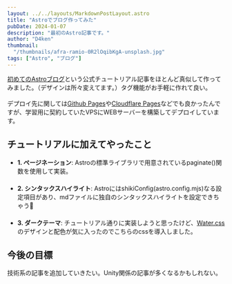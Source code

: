 ```yaml
---
layout: ../../layouts/MarkdownPostLayout.astro
title: "Astroでブログ作ってみた"
pubDate: 2024-01-07
description: "最初のAstro記事です。"
author: "D4ken"
thumbnail:
  "/thumbnails/afra-ramio-0R2lOqibKgA-unsplash.jpg"
tags: ["Astro", "ブログ"]
---
```


[初めてのAstroブログ](https://docs.astro.build/ja/tutorial/0-introduction/ )という公式チュートリアル記事をほとんど真似して作ってみました。（デザインは所々変えてます。）タグ機能がお手軽に作れて良い。
<br>  
デプロイ先に関しては[Github Pages](https://docs.github.com/ja/pages/getting-started-with-github-pages/about-github-pages )や[Cloudflare Pages](https://pages.cloudflare.com/)などでも良かったんですが、学習用に契約していたVPSにWEBサーバーを構築してデプロイしています。

## チュートリアルに加えてやったこと
- **1. ページネーション**: Astroの標準ライブラリで用意されているpaginate()関数を使用して実装。
<br>　　
- **2. シンタックスハイライト**: AstroにはshikiConfig(astro.config.mjs)なる設定項目があり、mdファイルに独自のシンタックスハイライトを設定できちゃう🐣
<br>　　
- **3. ダークテーマ**: チュートリアル通りに実装しようと思ったけど、<a href="https://watercss.kognise.dev/" target="_blank" rel="noopener noreferrer">Water.css</a> のデザインと配色が気に入ったのでこちらのcssを導入しました。
## 今後の目標
技術系の記事を追加していきたい。Unity関係の記事が多くなるかもしれない。